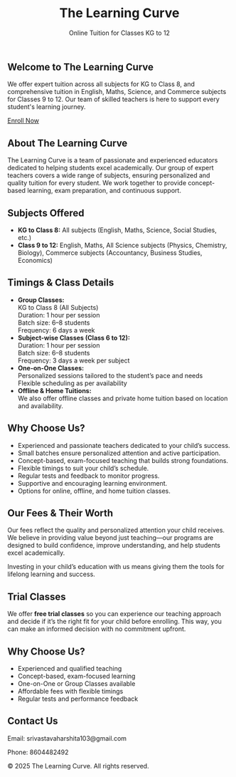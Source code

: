 
<html lang="en">
<body>
  <header>
    <h1>The Learning Curve</h1>
    <p>Online Tuition for Classes KG to 12</p>
  </header>

  <section class="info">
    <h2>Welcome to The Learning Curve</h2>
    <p>
       We offer expert tuition across all subjects for KG to Class 8, and comprehensive tuition in English, Maths, Science, and Commerce subjects for Classes 9 to 12. Our team of skilled teachers is here to support every student's learning journey.
    </p>
    <a class="enroll-button" href="https://forms.gle/AEKjxybn7GxYR7xv7" target="_blank">Enroll Now</a>
  </section>

  <section class="about">
    <h2>About The Learning Curve</h2>
    <p>
      The Learning Curve is a team of passionate and experienced educators dedicated to helping students excel academically. Our group of expert teachers covers a wide range of subjects, ensuring personalized and quality tuition for every student. We work together to provide concept-based learning, exam preparation, and continuous support.
    </p>
  </section>

  <section class="subjects">
    <h2>Subjects Offered</h2>
    <ul>
      <li><strong>KG to Class 8:</strong> All subjects (English, Maths, Science, Social Studies, etc.)</li>
      <li><strong>Class 9 to 12:</strong> English, Maths, All Science subjects (Physics, Chemistry, Biology), Commerce subjects (Accountancy, Business Studies, Economics)</li>
    </ul>
  </section>
  <section class="details">
  <h2>Timings & Class Details</h2>
  <ul>
    <li><strong>Group Classes:</strong><br>
      KG to Class 8 (All Subjects)<br>
      Duration: 1 hour per session<br>
      Batch size: 6–8 students<br>
      Frequency: 6 days a week
    </li>
    <li><strong>Subject-wise Classes (Class 6 to 12):</strong><br>
      Duration: 1 hour per session<br>
      Batch size: 6–8 students<br>
      Frequency: 3 days a week per subject
    </li>
    <li><strong>One-on-One Classes:</strong><br>
      Personalized sessions tailored to the student’s pace and needs<br>
      Flexible scheduling as per availability
    </li>
    <li><strong>Offline & Home Tuitions:</strong><br>
      We also offer offline classes and private home tuition based on location and availability.
    </li>
  </ul>

  <h2>Why Choose Us?</h2>
  <ul>
    <li>Experienced and passionate teachers dedicated to your child’s success.</li>
    <li>Small batches ensure personalized attention and active participation.</li>
    <li>Concept-based, exam-focused teaching that builds strong foundations.</li>
    <li>Flexible timings to suit your child’s schedule.</li>
    <li>Regular tests and feedback to monitor progress.</li>
    <li>Supportive and encouraging learning environment.</li>
    <li>Options for online, offline, and home tuition classes.</li>
  </ul>

  <h2>Our Fees & Their Worth</h2>
  <p>
    Our fees reflect the quality and personalized attention your child receives. We believe in providing value beyond just teaching—our programs are designed to build confidence, improve understanding, and help students excel academically.
  </p>
  <p>
    Investing in your child’s education with us means giving them the tools for lifelong learning and success.
  </p>

  <h2>Trial Classes</h2>
  <p>
    We offer <strong>free trial classes</strong> so you can experience our teaching approach and decide if it’s the right fit for your child before enrolling. This way, you can make an informed decision with no commitment upfront.
  </p>
</section>


  <section class="why-us">
    <h2>Why Choose Us?</h2>
    <ul>
      <li>Experienced and qualified teaching</li>
      <li>Concept-based, exam-focused learning</li>
      <li>One-on-One or Group Classes available</li>
      <li>Affordable fees with flexible timings</li>
      <li>Regular tests and performance feedback</li>
    </ul>
  </section>

  <section class="contact">
    <h2>Contact Us</h2>
    <p>Email: srivastavaharshita103@gmail.com</p>
    <p>Phone: 8604482492</p>
  </section>

  <footer>
    <p>&copy; 2025 The Learning Curve. All rights reserved.</p>
  </footer>
</body>

</html>
